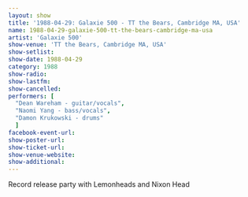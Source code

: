 ```yaml
---
layout: show
title: '1988-04-29: Galaxie 500 - TT the Bears, Cambridge MA, USA'
name: 1988-04-29-galaxie-500-tt-the-bears-cambridge-ma-usa
artist: 'Galaxie 500'
show-venue: 'TT the Bears, Cambridge MA, USA'
show-setlist: 
show-date: 1988-04-29
category: 1988
show-radio: 
show-lastfm: 
show-cancelled: 
performers: [
  "Dean Wareham - guitar/vocals",
  "Naomi Yang - bass/vocals",
  "Damon Krukowski - drums"
  ]
facebook-event-url: 
show-poster-url: 
show-ticket-url: 
show-venue-website: 
show-additional: 
---
```



Record release party with Lemonheads and Nixon Head